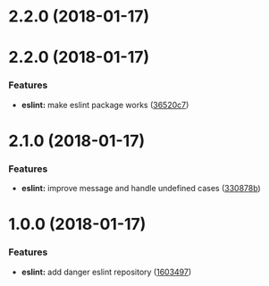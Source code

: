 <a name="2.2.0"></a>
# 2.2.0 (2018-01-17)



<a name="2.2.0"></a>
# 2.2.0 (2018-01-17)


### Features

* **eslint:** make eslint package works ([36520c7](https://github.com/tychota/taiichi/commit/36520c7))



<a name="2.1.0"></a>
# 2.1.0 (2018-01-17)


### Features

* **eslint:** improve message and handle undefined cases ([330878b](https://github.com/tychota/taiichi/commit/330878b))



<a name="1.0.0"></a>
# 1.0.0 (2018-01-17)


### Features

* **eslint:** add danger eslint repository ([1603497](https://github.com/tychota/taiichi/commit/1603497))



